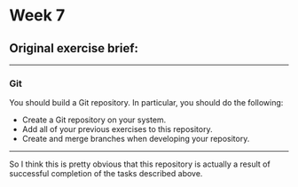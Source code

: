 # Week 7

## Original exercise brief:

---

### Git

You should build a Git repository. In particular, you should do the following:
- Create a Git repository on your system.
- Add all of your previous exercises to this repository.
- Create and merge branches when developing your repository.  

---

So I think this is pretty obvious that this repository is actually a result of successful completion of the tasks described above.

